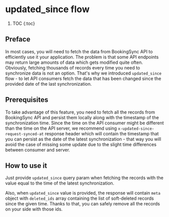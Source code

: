 # updated_since flow

1. TOC
{:toc}

## Preface

In most cases, you will need to fetch the data from BookingSync API to efficiently use it your application. The problem is that some API endpoints may return large amounts of data which gets modified quite often. Obviously, fetching thousands of records every time you need to synchronize data is not an option. That's why we introduced `updated_since` flow - to let API consumers fetch the data that has been changed since the provided date of the last synchronization.

## Prerequisites

To take advantage of this feature, you need to fetch all the records from BookingSync API and persist them locally along with the timestamp of the synchronization time. Since the time on the API consumer might be different than the time on the API server, we recommend using `x-updated-since-request-synced-at` response header which will contain the timestamp that you can persist as the date of the latest synchronization - that way you will avoid the case of missing some update due to the slight time differences between consumer and server.

## How to use it

Just provide `updated_since` query param when fetching the records with the value equal to the time of the latest synchronization.

Also, when `updated_since` value is provided, the response will contain `meta` object with `deleted_ids` array containing the list of soft-deleted records since the given time. Thanks to that, you can safely remove all the records on your side with those ids.
